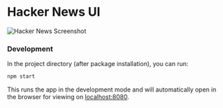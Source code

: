 # Hacker News UI

![Hacker News Screenshot](https://i.imgur.com/sdfp65H.png)

### Development

In the project directory (after package installation), you can run:

```bash
npm start
```

This runs the app in the development mode and will automatically open in the browser for viewing on [localhost:8080](http://localhost:8080).

